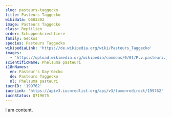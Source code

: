 ```yaml
---
slug: pasteurs-taggecko
title: Pasteurs Taggecko
wikidata: Q603302
image: Pasteurs Taggecko
class: Reptilien
order: Schuppenkriechtiere
family: Geckos
species: Pasteurs Taggecko
wikipediaLink: 'https://de.wikipedia.org/wiki/Pasteurs_Taggecko'
images:
  - 'https://upload.wikimedia.org/wikipedia/commons/0/01/P.v.pasteuri.jpg'
scientificName: Phelsuma pasteuri
i18nNames:
  en: Pasteur's Day Gecko
  de: Pasteurs Taggecko
  nl: Phelsuma pasteuri
iucnID: '199762'
iucnLink: 'https://apiv3.iucnredlist.org/api/v3/taxonredirect/199762'
iucnStatus: Q719675
---
```


I am content.
